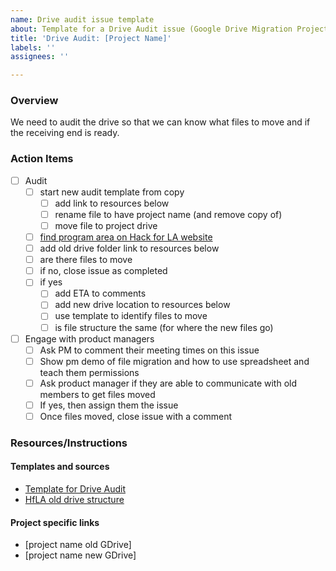 ```yaml
---
name: Drive audit issue template
about: Template for a Drive Audit issue (Google Drive Migration Project)
title: 'Drive Audit: [Project Name]'
labels: ''
assignees: ''

---
```


### Overview
We need to audit the drive so that we can know what files to move and if the receiving end is ready.

### Action Items
- [ ] Audit
   - [ ] start new audit template from copy 
      - [ ] add link to resources below
      - [ ] rename file to have project name (and remove copy of)
      - [ ] move file to project drive
   - [ ] [find program area on Hack for LA website](https://www.hackforla.org/projects/)
   - [ ] add old drive folder link to resources below 
   - [ ] are there files to move 
   - [ ] if no, close issue as completed
   - [ ] if yes
      - [ ] add ETA to comments
      - [ ] add new drive location to resources below
      - [ ] use template to identify files to move
      - [ ] is file structure the same (for where the new files go)
- [ ] Engage with product managers
   - [ ] Ask PM to comment their meeting times on this issue 
   - [ ] Show pm demo of file migration and how to use spreadsheet and teach them permissions
   - [ ] Ask product manager if they are able to communicate with old members to get files moved
   - [ ] If yes, then assign them the issue 
   - [ ] Once files moved, close issue with a comment
### Resources/Instructions
#### Templates and sources
- [Template for Drive Audit](https://docs.google.com/spreadsheets/d/1uw3SJHe2MOHGaCwbxnanLfqPvggGvLMqBAQloJBNirE/copy)
- [HfLA old drive structure](https://drive.google.com/drive/u/0/folders/1mRmBMk6nEvylSOiC7l__XCx5qU3g9w-B)
 #### Project specific links
- [project name old GDrive]
- [project name new GDrive]
